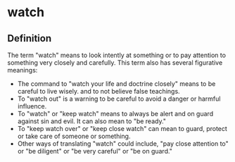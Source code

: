 # watch

## Definition

The term "watch" means to look intently at something or to pay attention to something very closely and carefully. This term also has several figurative meanings:

* The command to "watch your life and doctrine closely" means to be careful to live wisely. and to not believe false teachings.
* To "watch out" is a warning to be careful to avoid a danger or harmful influence.
* To "watch" or "keep watch" means to always be alert and on guard against sin and evil. It can also mean to "be ready."
* To "keep watch over" or "keep close watch" can mean to guard, protect or take care of someone or something.
* Other ways of translating "watch" could include, "pay close attention to" or "be diligent" or "be very careful" or "be on guard."